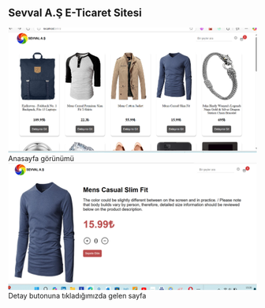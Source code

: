 
## Sevval A.Ş E-Ticaret Sitesi
![E-ticaret site resmi](https://github.com/sevvalislekter/E-Commerce/raw/main/sev.png)
Anasayfa görünümü 
![E-ticaret site resmi](https://github.com/sevvalislekter/E-Commerce/raw/main/sev2.png)
Detay butonuna tıkladığımızda gelen sayfa 
